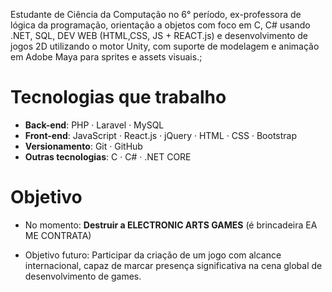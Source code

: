Estudante de Ciência da Computação no 6° período, ex-professora de lógica da programação, orientação a objetos com foco em C, C# usando .NET, SQL, DEV WEB (HTML,CSS, JS + REACT.js) e desenvolvimento de jogos 2D utilizando o motor Unity, com suporte de modelagem e animação em Adobe Maya para sprites e assets visuais.;

# Tecnologias que trabalho

- **Back-end**: PHP · Laravel · MySQL
- **Front-end**: JavaScript · React.js · jQuery · HTML · CSS · Bootstrap
- **Versionamento**: Git · GitHub
- **Outras tecnologias**: C · C# · .NET CORE

# Objetivo
- No momento: **Destruir a ELECTRONIC ARTS GAMES** (é brincadeira EA ME CONTRATA)

- Objetivo futuro: Participar da criação de um jogo com alcance internacional, capaz de marcar presença significativa na cena global de desenvolvimento de games.

